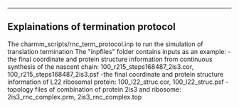 -------------------------------------
Explainations of termination protocol
-------------------------------------

The charmm_scripts/rnc_term_protocol.inp to run the simulation of translation termination
The "inpfiles" folder contains inputs as an example: 
  -the final coordinate and protein structure information from continuous synthesis of the nascent chain: 100_r215_steps168487_2is3.cor,
   100_r215_steps168487_2is3.psf 
  -the final coordinate and protein structure information of L22 ribosomal protein: 100_l22_struc.cor, 100_l22_struc.psf
  -topology files of combination of protein 2is3 and ribosome: 2is3_rnc_complex.prm, 2is3_rnc_complex.top
